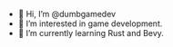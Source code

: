 - 👋 Hi, I’m @dumbgamedev
- 👀 I’m interested in game development.
- 🌱 I’m currently learning Rust and Bevy.

<!---
dumbgamedev/dumbgamedev is a ✨ special ✨ repository because its `README.md` (this file) appears on your GitHub profile.
You can click the Preview link to take a look at your changes.
--->
